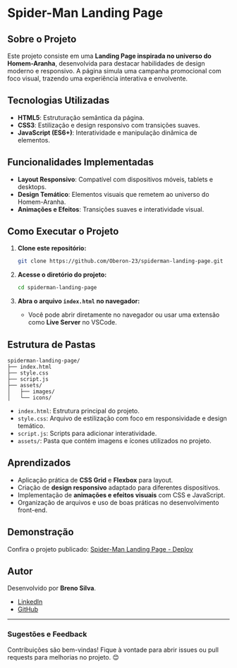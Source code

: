 # Spider-Man Landing Page

## Sobre o Projeto

Este projeto consiste em uma **Landing Page inspirada no universo do Homem-Aranha**, desenvolvida para destacar habilidades de design moderno e responsivo. A página simula uma campanha promocional com foco visual, trazendo uma experiência interativa e envolvente.

## Tecnologias Utilizadas

- **HTML5**: Estruturação semântica da página.
- **CSS3**: Estilização e design responsivo com transições suaves.
- **JavaScript (ES6+)**: Interatividade e manipulação dinâmica de elementos.

## Funcionalidades Implementadas

- **Layout Responsivo**: Compatível com dispositivos móveis, tablets e desktops.
- **Design Temático**: Elementos visuais que remetem ao universo do Homem-Aranha.
- **Animações e Efeitos**: Transições suaves e interatividade visual.

## Como Executar o Projeto

1. **Clone este repositório:**
   ```bash
   git clone https://github.com/Oberon-23/spiderman-landing-page.git
   ```

2. **Acesse o diretório do projeto:**
   ```bash
   cd spiderman-landing-page
   ```

3. **Abra o arquivo `index.html` no navegador:**
   - Você pode abrir diretamente no navegador ou usar uma extensão como **Live Server** no VSCode.

## Estrutura de Pastas

```plaintext
spiderman-landing-page/
├── index.html
├── style.css
├── script.js
├── assets/
│   ├── images/
│   └── icons/
```

- `index.html`: Estrutura principal do projeto.
- `style.css`: Arquivo de estilização com foco em responsividade e design temático.
- `script.js`: Scripts para adicionar interatividade.
- `assets/`: Pasta que contém imagens e ícones utilizados no projeto.

## Aprendizados

- Aplicação prática de **CSS Grid** e **Flexbox** para layout.
- Criação de **design responsivo** adaptado para diferentes dispositivos.
- Implementação de **animações e efeitos visuais** com CSS e JavaScript.
- Organização de arquivos e uso de boas práticas no desenvolvimento front-end.

## Demonstração

Confira o projeto publicado: [Spider-Man Landing Page - Deploy](https://spiderman-landing-page-nine.vercel.app/)

## Autor

Desenvolvido por **Breno Silva**.

- [LinkedIn](https://www.linkedin.com/in/brenosilvarangel/)
- [GitHub](https://github.com/Oberon-23)

---

### Sugestões e Feedback

Contribuições são bem-vindas! Fique à vontade para abrir issues ou pull requests para melhorias no projeto. 😊

